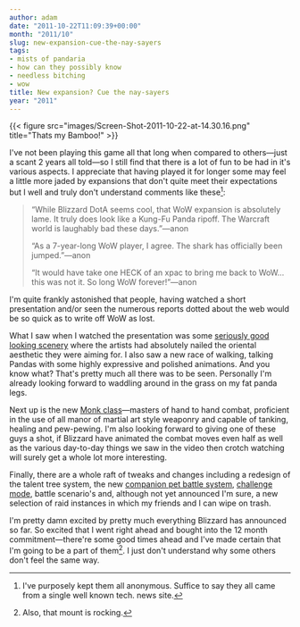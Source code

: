 ```yaml
---
author: adam
date: "2011-10-22T11:09:39+00:00"
month: "2011/10"
slug: new-expansion-cue-the-nay-sayers
tags:
- mists of pandaria
- how can they possibly know
- needless bitching
- wow
title: New expansion? Cue the nay-sayers
year: "2011"
---
```


{{< figure src="images/Screen-Shot-2011-10-22-at-14.30.16.png" title="Thats my Bamboo!" >}}

I've not been playing this game all that long when compared to others&mdash;just a scant 2 years all told&mdash;so I still find that there is a lot of fun to be had in it's various aspects. I appreciate that having played it for longer some may feel a little more jaded by expansions that don't quite meet their expectations but I well and truly don't understand comments like these[^1]:

<!--more-->

> “While Blizzard DotA seems cool, that WoW expansion is absolutely lame. It truly does look like a Kung-Fu Panda ripoff. The Warcraft world is laughably bad these days.”&mdash;anon
> 
> “As a 7-year-long WoW player, I agree. The shark has officially been jumped.”&mdash;anon
> 
> “It would have take one HECK of an xpac to bring me back to WoW&#8230;this was not it. So long WoW forever!”&mdash;anon

I'm quite frankly astonished that people, having watched a short presentation and/or seen the numerous reports dotted about the web would be so quick as to write off WoW as lost.

What I saw when I watched the presentation was some [seriously good looking scenery](http://us.battle.net/wow/en/game/mists-of-pandaria/feature/zone) where the artists had absolutely nailed the oriental aesthetic they were aiming for. I also saw a new race of walking, talking Pandas with some highly expressive and polished animations. And you know what? That's pretty much all there was to be seen. Personally I'm already looking forward to waddling around in the grass on my fat panda legs.

Next up is the new [Monk class](http://us.battle.net/wow/en/game/mists-of-pandaria/monk/)&mdash;masters of hand to hand combat, proficient in the use of all manor of martial art style weaponry and capable of tanking, healing and pew-pewing. I'm also looking forward to giving one of these guys a shot, if Blizzard have animated the combat moves even half as well as the various day-to-day things we saw in the video then crotch watching will surely get a whole lot more interesting.

Finally, there are a whole raft of tweaks and changes including a redesign of the talent tree system, the new [companion pet battle system](http://us.battle.net/wow/en/game/mists-of-pandaria/feature/pet-battle), [challenge mode](http://us.battle.net/wow/en/game/mists-of-pandaria/feature/challenge-modes), battle scenario's and, although not yet announced I'm sure, a new selection of raid instances in which my friends and I can wipe on trash.

I'm pretty damn excited by pretty much everything Blizzard has announced so far. So excited that I went right ahead and bought into the 12 month commitment&mdash;there're some good times ahead and I've made certain that I'm going to be a part of them[^2]. I just don't understand why some others don't feel the same way.

[^1]: I've purposely kept them all anonymous. Suffice to say they all came from a single well known tech. news site.

[^2]: Also, that mount is rocking. 